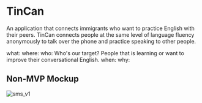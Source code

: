 # TinCan

An application that connects immigrants who want to practice English with their peers.
TinCan connects people at the same level of language fluency anonymously to talk over the phone and practice speaking to other people.

what:
where:
who: Who's our target? People that is learning or want to improve their conversational English. 
when:
why: 

## Non-MVP Mockup
![sms_v1](https://user-images.githubusercontent.com/7967489/28241582-324735a8-694c-11e7-8966-57f07da134fc.png)
